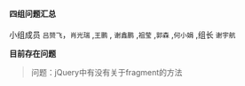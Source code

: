 #### 四组问题汇总 

小组成员 `吕赟飞`，`肖光瑞` ,`王鹏` , `谢鑫鹏` ,`祖莹` ,`郭森`  ,`何小娟` ,组长 `谢宇航`

**目前存在问题**



> 问题：jQuery中有没有关于fragment的方法